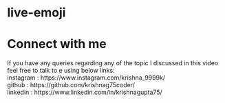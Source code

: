 # live-emoji
<h1>Connect with me</h1>
If you have any queries regarding any of the topic I discussed in this video feel free to talk to e using below links:<br>
instagram : https://www.instagram.com/krishna_9999k/<br>
github : https://github.com/krishnag75coder/<br>
linkedin : https://www.linkedin.com/in/krishnagupta75/<br>
